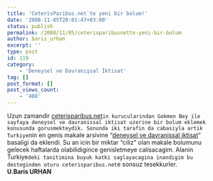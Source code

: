 ```yaml
---
title: 'CeterisParibus.net`te yeni bir bolum!'
date: '2008-11-05T20:01:47+03:00'
status: publish
permalink: /2008/11/05/ceterisparibusnette-yeni-bir-bolum
author: baris_urhan
excerpt: ''
type: post
id: 119
category:
    - 'Deneysel ve Davranışsal İktisat'
tag: []
post_format: []
post_views_count:
    - '408'
---
```

Uzun zamandir [ceterisparibus.net](http://www.ceterisparibus.net/)`in kurucularindan Gokmen Bey ile sayfaya deneysel ve davranissal iktisat uzerine bir bolum eklemek konusunda gorusmekteydik. Sonunda iki tarafin da cabasiyla artik Turkiye`nin en genis makale arsivine “[deneysel ve davranissal iktisat](http://ceterisparibus.net/deneysel.htm)” basaligi da eklendi. Su an icin bir miktar “ciliz” olan makale bolumunu gelecek haftalarda olabilidigince genisletmeye calisacagim. Alanin Turkiye`deki tanitimina buyuk katki saglayacagina inandigim bu desteginden oturu ceterisparibus.net`e sonsuz tesekkurler.  
**U.Baris URHAN**